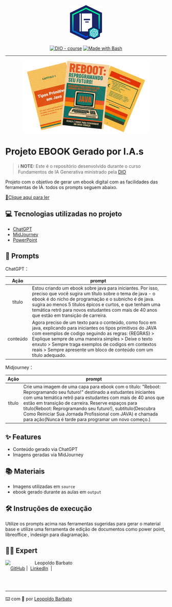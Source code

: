 <p align="center">
    <img width="100" src="source/banner.png">
</p>


<p align="center">
<a href="https://dio.me/"><img src="https://img.shields.io/badge/DIO-Course-28DA77?logo=youtube" alt="DIO - course"></a>
<a href="https://www.gnu.org/software/bash/" title="Go to Bash homepage"><img src="https://img.shields.io/badge/Prompt-Project-blue?logo=gnu-bash&amp;logoColor=white" alt="Made with Bash"></a></p>

-------


<p align="center">
<img 
    src="source/ebook.png"
    width="400"  
/>
</p>

# Projeto EBOOK Gerado por I.A.s


 > ℹ️ **NOTE:** Este é o repositório desenvolvido durante o curso Fundamentos de IA Generativa ministrado pela [DIO](https://dio.me)

Projeto com o objetivo de gerar um ebook digital com as facilidades das ferramentas de IA. todos os prompts
seguem abaixo.

<a href="https://github.com/felipeAguiarCode/prompts-recipe-to-create-a-ebook/blob/main/output/ebook%20-%20css%20jedi%20output.pdf" title="View PDF now"> 📕Clique aqui para ler</a>

## 💻 Tecnologias utilizadas no projeto

- [ChatGPT](https://chat.openai.com/) 
- [MidJourney](https://www.midjourney.com/app/)
- [PowerPoint](https://www.microsoft.com/en/microsoft-365/powerpoint)

## 🧠 Prompts


ChatGPT：

|   Ação   | prompt                                                                                                                                                                                                                                                                         |
| :------: | ------------------------------------------------------------------------------------------------------------------------------------------------------------------------------------------------------------------------------------------------------------------------------ |
|  título  | Estou criando um ebook sobre java para iniciantes. Por isso, preciso que você sugira um título sobre o tema de java - o ebook é do nicho de programação e o subnicho é de java. sugira ao menos 5 titulos épicos e curtos, e que tenham uma temática retrô para novos estudantes com mais de 40 anos que estão em transição de carreira. |
| conteúdo | Agora preciso de um texto para o conteúdo, como foco em java, explicando para iniciantes os tipos primitivos do JAVA com exemplos de codigo seguindo as regras: {REGRAS} > Explique sempre de uma maneira simples > Deixe o texto enxuto > Sempre traga exemplos de codigos em contextos reais > Sempre apresente um bloco de conteúdo com um título adequado. |


Midjourney：

|  Ação  | prompt                                                                                 |
| :----: | -------------------------------------------------------------------------------------- |
| título | Crie uma imagem de uma capa para ebook com o titulo: "Reboot: Reprogramando seu futuro!" destinado a estudantes iniciantes com uma temática retrô para estudantes com mais de 40 anos que estão em transição de carreira. Reserve espaços para titulo(Reboot: Reprogramando seu futuro!), subtitulo(Descubra Como Reiniciar Sua Jornada Profissional com JAVA) e chamada para ação(Nunca é tarde para programar um novo começo.) |

## ✨ Features

- Conteúdo gerado via ChatGPT
- Imagens geradas via MidJourney

## 📚 Materiais

- Imagens utilizadas em `source`
- ebook gerado durante as aulas em `output`

## 🛠️ Instruções de execução

Utilize os prompts acima nas ferramentas sugeridas para gerar o material base e utilize uma ferramenta de edição de documentos como power point, libreoffice , indesign para diagramação.

## 👨‍💻 Expert

<p>
    <img 
      align=left 
      margin=10 
      width=80 
      src="https://avatars.githubusercontent.com/u/51752445?v=4"
    />
    <p>&nbsp&nbsp&nbspLeopoldo Barbato<br>
    &nbsp&nbsp&nbsp
    <a href="https://github.com/lbarbatto">
    GitHub</a>&nbsp;|&nbsp;
    <a href="https://www.linkedin.com/in/leopoldo-barbato/">LinkedIn</a>
&nbsp;|&nbsp;
</p>
<br/><br/>
<p>

---

⌨️ com 💜 por [Leopoldo Barbato](https://github.com/lbarbatto)
